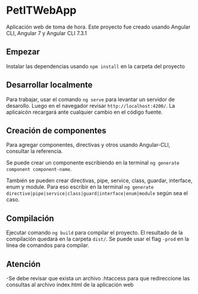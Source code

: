 # PetITWebApp

Aplicación web de toma de hora. Este proyecto fue creado usando Angular CLI, Angular 7 y Angular CLI 7.3.1

## Empezar
Instalar las dependencias usando `npm install` en la carpeta del proyecto

## Desarrollar localmente

Para trabajar, usar el comando `ng serve` para levantar un servidor de desarollo. Luego en el navegador revisar `http://localhost:4200/`. La aplicaicón recargará ante cualquier cambio en el código fuente.

## Creación de componentes

Para agregar componentes, directivas y otros usando Angular-CLI, consultar la referencia. 

Se puede crear un componente escribiendo en la terminal `ng generate component component-name`.

También se pueden crear directivas, pipe, service, class, guardar, interface, enum y module. Para eso escribir en la terminal `ng generate directive|pipe|service|class|guard|interface|enum|module` según sea el caso.

## Compilación

Ejecutar comando `ng build` para compilar el proyecto. El resultado de la compilación quedará en la carpeta `dist/`. Se puede usar el flag `-prod` en la línea de comandos para compilar.

## Atención

-Se debe revisar que exista un archivo .htaccess para que redireccione las consultas al  archivo index.html de la aplicación web